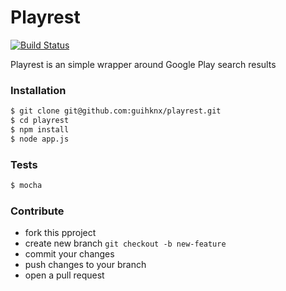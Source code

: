 # Playrest
[![Build Status](https://travis-ci.org/guihknx/playrest.svg?branch=master)](https://travis-ci.org/guihknx/playrest)

Playrest is an simple wrapper around Google Play search results

### Installation

```sh
$ git clone git@github.com:guihknx/playrest.git
$ cd playrest
$ npm install
$ node app.js
```


### Tests
```sh
$ mocha
```
### Contribute
* fork this pproject
* create new branch ``git checkout -b new-feature``
* commit your changes
* push changes to your branch
* open a pull request
```
